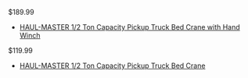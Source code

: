 $189.99
- [HAUL-MASTER 1/2 Ton Capacity Pickup Truck Bed Crane with Hand Winch](https://www.harborfreight.com/12-ton-capacity-pickup-truck-bed-crane-with-hand-winch-61522.html)

$119.99
- [HAUL-MASTER 1/2 Ton Capacity Pickup Truck Bed Crane](https://www.harborfreight.com/automotive/truck-bed-accessories/truck-cranes/12-ton-capacity-pickup-truck-bed-crane-60732.html)
